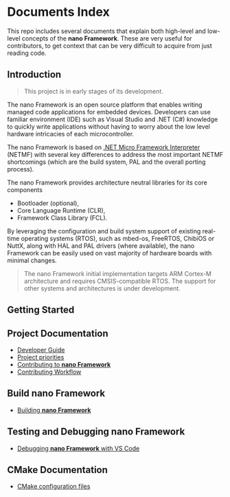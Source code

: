 # Documents Index

This repo includes several documents that explain both high-level and low-level
concepts of the **nano Framework**. These are very useful for contributors,
to get context that can be very difficult to acquire from just reading code.

## Introduction

> This project is in early stages of its development.

The nano Framework is an open source platform that enables writing managed code
applications for embedded devices. Developers can use familiar environment (IDE)
such as Visual Studio and .NET (C#) knowledge to quickly write applications without
having to worry about the low level hardware intricacies of each microcontroller.

The nano Framework is based on [.NET Micro Framework Interpreter](https://github.com/NETMF/netmf-interpreter) (NETMF)
with several key differences to address the most important NETMF shortcomings
(which are the build system, PAL and the overall porting process).

The nano Framework provides architecture neutral libraries for its core components

* Bootloader (optional),
* Core Language Runtime (CLR),
* Framework Class Library (FCL).

By leveraging the configuration and build system support of existing real-time
operating systems (RTOS), such as mbed-os, FreeRTOS, ChibiOS or NuttX, along
with HAL and PAL drivers (where available), the nano Framework can be easily
used on vast majority of hardware boards with minimal changes.

> The nano Framework initial implementation targets ARM Cortex-M architecture
and requires CMSIS-compatible RTOS. The support for other systems and architectures
is under development.

## Getting Started

<!--- [??????](https://?????)-->

## Project Documentation

- [Developer Guide](project-documentation/developer-guide.md)
- [Project priorities](project-documentation/project-priorities.md)
- [Contributing to **nano Framework**](project-documentation/contributing.md)
- [Contributing Workflow](project-documentation/contributing-workflow.md)

## Build **nano Framework**

- [Building **nano Framework**](building/build-instructions.md)

## Testing and Debugging **nano Framework**

- [Debugging **nano Framework** with VS Code](building/vscode-debug-instructions.md)

## CMake Documentation

- [CMake configuration files](cmake-documentation/README.md)
